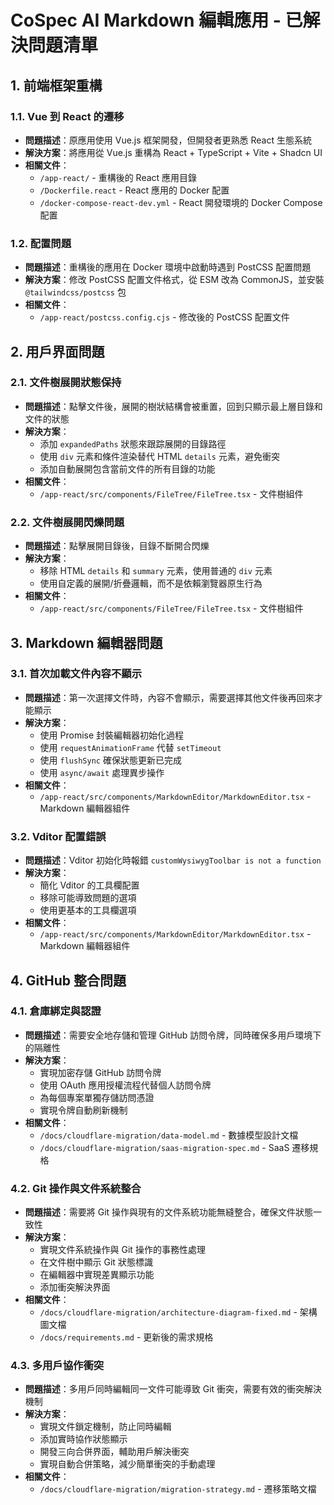 # CoSpec AI Markdown 編輯應用 - 已解決問題清單

## 1. 前端框架重構

### 1.1. Vue 到 React 的遷移
- **問題描述**：原應用使用 Vue.js 框架開發，但開發者更熟悉 React 生態系統
- **解決方案**：將應用從 Vue.js 重構為 React + TypeScript + Vite + Shadcn UI
- **相關文件**：
  - `/app-react/` - 重構後的 React 應用目錄
  - `/Dockerfile.react` - React 應用的 Docker 配置
  - `/docker-compose-react-dev.yml` - React 開發環境的 Docker Compose 配置

### 1.2. 配置問題
- **問題描述**：重構後的應用在 Docker 環境中啟動時遇到 PostCSS 配置問題
- **解決方案**：修改 PostCSS 配置文件格式，從 ESM 改為 CommonJS，並安裝 `@tailwindcss/postcss` 包
- **相關文件**：
  - `/app-react/postcss.config.cjs` - 修改後的 PostCSS 配置文件

## 2. 用戶界面問題

### 2.1. 文件樹展開狀態保持
- **問題描述**：點擊文件後，展開的樹狀結構會被重置，回到只顯示最上層目錄和文件的狀態
- **解決方案**：
  - 添加 `expandedPaths` 狀態來跟踪展開的目錄路徑
  - 使用 `div` 元素和條件渲染替代 HTML `details` 元素，避免衝突
  - 添加自動展開包含當前文件的所有目錄的功能
- **相關文件**：
  - `/app-react/src/components/FileTree/FileTree.tsx` - 文件樹組件

### 2.2. 文件樹展開閃爍問題
- **問題描述**：點擊展開目錄後，目錄不斷開合閃爍
- **解決方案**：
  - 移除 HTML `details` 和 `summary` 元素，使用普通的 `div` 元素
  - 使用自定義的展開/折疊邏輯，而不是依賴瀏覽器原生行為
- **相關文件**：
  - `/app-react/src/components/FileTree/FileTree.tsx` - 文件樹組件

## 3. Markdown 編輯器問題

### 3.1. 首次加載文件內容不顯示
- **問題描述**：第一次選擇文件時，內容不會顯示，需要選擇其他文件後再回來才能顯示
- **解決方案**：
  - 使用 Promise 封裝編輯器初始化過程
  - 使用 `requestAnimationFrame` 代替 `setTimeout`
  - 使用 `flushSync` 確保狀態更新已完成
  - 使用 `async/await` 處理異步操作
- **相關文件**：
  - `/app-react/src/components/MarkdownEditor/MarkdownEditor.tsx` - Markdown 編輯器組件

### 3.2. Vditor 配置錯誤
- **問題描述**：Vditor 初始化時報錯 `customWysiwygToolbar is not a function`
- **解決方案**：
  - 簡化 Vditor 的工具欄配置
  - 移除可能導致問題的選項
  - 使用更基本的工具欄選項
- **相關文件**：
  - `/app-react/src/components/MarkdownEditor/MarkdownEditor.tsx` - Markdown 編輯器組件

## 4. GitHub 整合問題

### 4.1. 倉庫綁定與認證
- **問題描述**：需要安全地存儲和管理 GitHub 訪問令牌，同時確保多用戶環境下的隔離性
- **解決方案**：
  - 實現加密存儲 GitHub 訪問令牌
  - 使用 OAuth 應用授權流程代替個人訪問令牌
  - 為每個專案單獨存儲訪問憑證
  - 實現令牌自動刷新機制
- **相關文件**：
  - `/docs/cloudflare-migration/data-model.md` - 數據模型設計文檔
  - `/docs/cloudflare-migration/saas-migration-spec.md` - SaaS 遷移規格

### 4.2. Git 操作與文件系統整合
- **問題描述**：需要將 Git 操作與現有的文件系統功能無縫整合，確保文件狀態一致性
- **解決方案**：
  - 實現文件系統操作與 Git 操作的事務性處理
  - 在文件樹中顯示 Git 狀態標識
  - 在編輯器中實現差異顯示功能
  - 添加衝突解決界面
- **相關文件**：
  - `/docs/cloudflare-migration/architecture-diagram-fixed.md` - 架構圖文檔
  - `/docs/requirements.md` - 更新後的需求規格

### 4.3. 多用戶協作衝突
- **問題描述**：多用戶同時編輯同一文件可能導致 Git 衝突，需要有效的衝突解決機制
- **解決方案**：
  - 實現文件鎖定機制，防止同時編輯
  - 添加實時協作狀態顯示
  - 開發三向合併界面，輔助用戶解決衝突
  - 實現自動合併策略，減少簡單衝突的手動處理
- **相關文件**：
  - `/docs/cloudflare-migration/migration-strategy.md` - 遷移策略文檔
